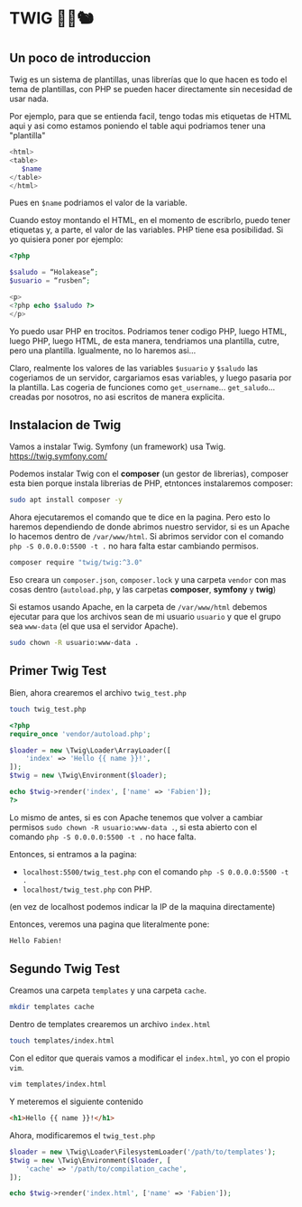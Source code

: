 # TWIG 🌳🍂🐿️
## Un poco de introduccion
Twig es un sistema de plantillas, unas librerías que lo que hacen es todo el tema de plantillas, con PHP se pueden hacer directamente sin necesidad de usar nada.

Por ejemplo, para que se entienda facil, tengo todas mis etiquetas de HTML aqui y asi como estamos poniendo el table aqui podriamos tener una "plantilla"
```php
<html>
<table>
   $name
</table>
</html>
```
Pues en `$name` podriamos el valor de la variable.

Cuando estoy montando el HTML, en el momento de escribrlo, puedo tener etiquetas y, a parte, el valor de las variables. PHP tiene esa posibilidad. Si yo quisiera poner por ejemplo:
```php
<?php

$saludo = “Holakease”;
$usuario = “rusben”;

<p>
<?php echo $saludo ?>
</p>
```
Yo puedo usar PHP en trocitos. Podriamos tener codigo PHP, luego HTML, luego PHP, luego HTML, de esta manera, tendriamos una plantilla, cutre, pero una plantilla. Igualmente, no lo haremos asi…

Claro, realmente los valores de las variables `$usuario` y `$saludo` las cogeriamos de un servidor, cargariamos esas variables, y luego pasaria por la plantilla.
Las cogeria de funciones como `get_username`... `get_saludo`... creadas por nosotros, no asi escritos de manera explicita.

## Instalacion de Twig
Vamos a instalar Twig. Symfony (un framework) usa Twig. https://twig.symfony.com/


Podemos instalar Twig con el **composer** (un gestor de librerias), composer esta bien porque instala librerias de PHP, etntonces instalaremos composer:
```bash
sudo apt install composer -y
```

Ahora ejecutaremos el comando que te dice en la pagina. Pero esto lo haremos dependiendo de donde abrimos nuestro servidor, si es un Apache lo hacemos dentro de `/var/www/html`. Si abrimos servidor con el comando `php -S 0.0.0.0:5500 -t .` no hara falta estar cambiando permisos.
```bash
composer require "twig/twig:^3.0"
```
Eso creara un `composer.json`, `composer.lock` y una carpeta `vendor` con mas cosas dentro (`autoload.php`, y las carpetas **composer**, **symfony** y **twig**)

Si estamos usando Apache, en la carpeta de `/var/www/html` debemos ejecutar para que los archivos sean de mi usuario `usuario` y que el grupo sea `www-data` (el que usa el servidor Apache).
```bash
sudo chown -R usuario:www-data .
```
## Primer Twig Test
Bien, ahora crearemos el archivo `twig_test.php`
```bash
touch twig_test.php
```

```php
<?php
require_once 'vendor/autoload.php';

$loader = new \Twig\Loader\ArrayLoader([
	'index' => 'Hello {{ name }}!',
]);
$twig = new \Twig\Environment($loader);

echo $twig->render('index', ['name' => 'Fabien']);
?>
```
Lo mismo de antes, si es con Apache tenemos que volver a cambiar permisos `sudo chown -R usuario:www-data .`, si esta abierto con el comando `php -S 0.0.0.0:5500 -t .` no hace falta.

Entonces, si entramos a la pagina:
- `localhost:5500/twig_test.php` con el comando `php -S 0.0.0.0:5500 -t .`
- `localhost/twig_test.php` con PHP.

(en vez de localhost podemos indicar la IP de la maquina directamente)

Entonces, veremos una pagina que literalmente pone:
```html
Hello Fabien!
```

## Segundo Twig Test
Creamos una carpeta `templates` y una carpeta `cache`.
```bash
mkdir templates cache
```
Dentro de templates crearemos un archivo `index.html`
```bash
touch templates/index.html
```
Con el editor que querais vamos a modificar el `index.html`, yo con el propio `vim`.
```bash
vim templates/index.html
```
Y meteremos el siguiente contenido
```html
<h1>Hello {{ name }}!</h1>
```

Ahora, modificaremos el `twig_test.php`
```php
$loader = new \Twig\Loader\FilesystemLoader('/path/to/templates');
$twig = new \Twig\Environment($loader, [
    'cache' => '/path/to/compilation_cache',
]);

echo $twig->render('index.html', ['name' => 'Fabien']);
```
